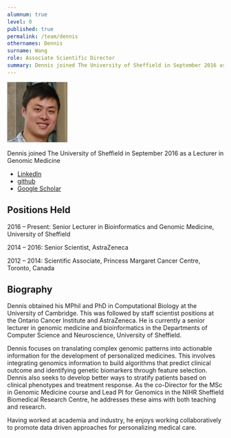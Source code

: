 ```yaml
---
alumnum: true
level: 0
published: true
permalink: /team/dennis
othernames: Dennis
surname: Wang
role: Associate Scientific Director
summary: Dennis joined The University of Sheffield in September 2016 as a Lecturer in Genomic Medicine. During his time at Sheffield he acted as the co-Director for the MSc in Genomic Medicine course and Lead PI for Genomics in the NIHR Sheffield Biomedical Research Centre.
---
```



![dennis](/assets/images/people/dennis.jpg)

Dennis joined The University of Sheffield in September 2016 as a Lecturer in Genomic Medicine

- [LinkedIn](https://www.linkedin.com/in/dennis-wang-77378828/)
- [github](https://github.com/TransAnalytics)
- [Google Scholar](https://scholar.google.co.uk/citations?user=1dgKTJoAAAAJ&hl=en)

## Positions Held
2016 – Present: Senior Lecturer in Bioinformatics and Genomic Medicine, University of Sheffield

2014 – 2016: Senior Scientist, AstraZeneca

2012 – 2014: Scientific Associate, Princess Margaret Cancer Centre, Toronto, Canada

 
## Biography
Dennis obtained his MPhil and PhD in Computational Biology at the University of Cambridge. This was followed by staff scientist positions at the Ontario Cancer Institute and AstraZeneca.  He is currently a senior lecturer in genomic medicine and bioinformatics in the Departments of Computer Science and Neuroscience, University of Sheffield.

Dennis focuses on translating complex genomic patterns into actionable information for the development of personalized medicines. This involves integrating genomics information to build algorithms that predict clinical outcome and identifying genetic biomarkers through feature selection. Dennis also seeks to develop better ways to stratify patients based on clinical phenotypes and treatment response. As the co-Director for the MSc in Genomic Medicine course and Lead PI for Genomics in the NIHR Sheffield Biomedical Research Centre, he addresses these aims with both teaching and research. 

Having worked at academia and industry, he enjoys working collaboratively to promote data driven approaches for personalizing medical care. 


